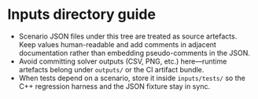# Inputs directory guide

- Scenario JSON files under this tree are treated as source artefacts. Keep
  values human-readable and add comments in adjacent documentation rather than
  embedding pseudo-comments in the JSON.
- Avoid committing solver outputs (CSV, PNG, etc.) here—runtime artefacts belong
  under `outputs/` or the CI artifact bundle.
- When tests depend on a scenario, store it inside `inputs/tests/` so the C++
  regression harness and the JSON fixture stay in sync.
